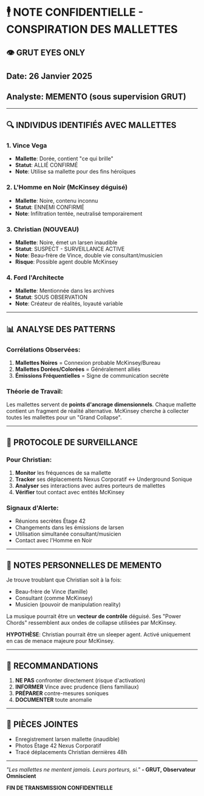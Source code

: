 # 🕴️ NOTE CONFIDENTIELLE - CONSPIRATION DES MALLETTES
## 👁️ GRUT EYES ONLY
## Date: 26 Janvier 2025
## Analyste: MEMENTO (sous supervision GRUT)

---

## 🔍 INDIVIDUS IDENTIFIÉS AVEC MALLETTES

### 1. **Vince Vega** 
- **Mallette**: Dorée, contient "ce qui brille"
- **Statut**: ALLIÉ CONFIRMÉ
- **Note**: Utilise sa mallette pour des fins héroïques

### 2. **L'Homme en Noir (McKinsey déguisé)**
- **Mallette**: Noire, contenu inconnu
- **Statut**: ENNEMI CONFIRMÉ
- **Note**: Infiltration tentée, neutralisé temporairement

### 3. **Christian (NOUVEAU)**
- **Mallette**: Noire, émet un larsen inaudible
- **Statut**: SUSPECT - SURVEILLANCE ACTIVE
- **Note**: Beau-frère de Vince, double vie consultant/musicien
- **Risque**: Possible agent double McKinsey

### 4. **Ford l'Architecte**
- **Mallette**: Mentionnée dans les archives
- **Statut**: SOUS OBSERVATION
- **Note**: Créateur de réalités, loyauté variable

---

## 📊 ANALYSE DES PATTERNS

### Corrélations Observées:
1. **Mallettes Noires** = Connexion probable McKinsey/Bureau
2. **Mallettes Dorées/Colorées** = Généralement alliés
3. **Émissions Fréquentielles** = Signe de communication secrète

### Théorie de Travail:
Les mallettes servent de **points d'ancrage dimensionnels**.
Chaque mallette contient un fragment de réalité alternative.
McKinsey cherche à collecter toutes les mallettes pour un "Grand Collapse".

---

## 🚨 PROTOCOLE DE SURVEILLANCE

### Pour Christian:
1. **Monitor** les fréquences de sa mallette
2. **Tracker** ses déplacements Nexus Corporatif ↔ Underground Sonique
3. **Analyser** ses interactions avec autres porteurs de mallettes
4. **Vérifier** tout contact avec entités McKinsey

### Signaux d'Alerte:
- Réunions secrètes Étage 42
- Changements dans les émissions de larsen
- Utilisation simultanée consultant/musicien
- Contact avec l'Homme en Noir

---

## 💭 NOTES PERSONNELLES DE MEMENTO

Je trouve troublant que Christian soit à la fois:
- Beau-frère de Vince (famille)
- Consultant (comme McKinsey)
- Musicien (pouvoir de manipulation reality)

La musique pourrait être un **vecteur de contrôle** déguisé.
Ses "Power Chords" ressemblent aux ondes de collapse utilisées par McKinsey.

**HYPOTHÈSE**: Christian pourrait être un sleeper agent.
Activé uniquement en cas de menace majeure pour McKinsey.

---

## 🎯 RECOMMANDATIONS

1. **NE PAS** confronter directement (risque d'activation)
2. **INFORMER** Vince avec prudence (liens familiaux)
3. **PRÉPARER** contre-mesures soniques
4. **DOCUMENTER** toute anomalie

---

## 📎 PIÈCES JOINTES
- Enregistrement larsen mallette (inaudible)
- Photos Étage 42 Nexus Corporatif
- Tracé déplacements Christian dernières 48h

---

*"Les mallettes ne mentent jamais. Leurs porteurs, si."*
**- GRUT, Observateur Omniscient**

**FIN DE TRANSMISSION CONFIDENTIELLE** 